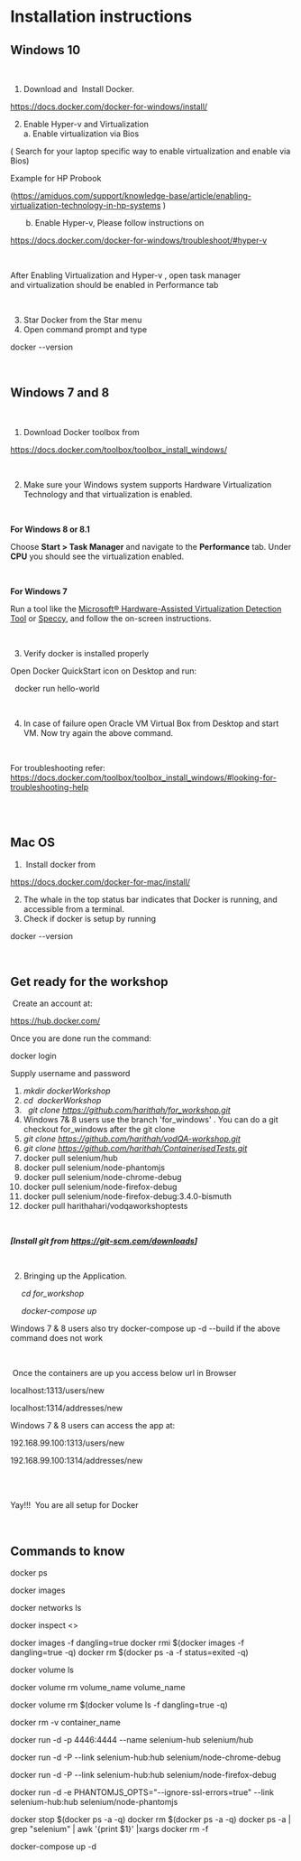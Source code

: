 <h1><strong>Installation instructions</strong></h1>
<h2><a id="user-content-windows-10" class="anchor" href="https://github.com/harithah/vodQA-workshop/blob/master/README.md#windows-10" aria-hidden="true"></a><strong>Windows 10</strong></h2>
<p>&nbsp;</p>
<ol>
<li>Download and &nbsp;Install Docker.</li>
</ol>
<p><a href="https://docs.docker.com/docker-for-windows/install/" rel="nofollow">https://docs.docker.com/docker-for-windows/install/</a></p>
<ol start="2">
<li>Enable Hyper-v and Virtualization <br />a. Enable virtualization via Bios</li>
</ol>
<p>( Search for your laptop specific way to enable virtualization&nbsp;and enable via Bios)</p>
<p>Example for HP Probook &nbsp;</p>
<p>(<a href="https://amiduos.com/support/knowledge-base/article/enabling-virtualization-technology-in-hp-systems" rel="nofollow">https://amiduos.com/support/knowledge-base/article/enabling-virtualization-technology-in-hp-systems</a> )</p>
<p>&nbsp; &nbsp; &nbsp; &nbsp;b. Enable Hyper-v, Please follow instructions on &nbsp; &nbsp;</p>
<p><a href="https://docs.docker.com/docker-for-windows/troubleshoot/#hyper-v" rel="nofollow">https://docs.docker.com/docker-for-windows/troubleshoot/#hyper-v</a></p>
<p>&nbsp;</p>
<p>After Enabling Virtualization and Hyper-v , open task manager and&nbsp;virtualization should be enabled in Performance tab</p>
<p>&nbsp; &nbsp; &nbsp; &nbsp;&nbsp;</p>
<ol start="3">
<li>Star Docker from the Star menu</li>
<li>Open command prompt and type</li>
</ol>
<p>docker --version</p>
<p>&nbsp;</p>
<h2><a id="user-content-windows-7-and-8" class="anchor" href="https://github.com/harithah/vodQA-workshop/blob/master/README.md#windows-7-and-8" aria-hidden="true"></a><strong>Windows 7 and 8</strong></h2>
<p>&nbsp;</p>
<ol>
<li>Download Docker toolbox from</li>
</ol>
<p><a href="https://docs.docker.com/toolbox/toolbox_install_windows/" rel="nofollow">https://docs.docker.com/toolbox/toolbox_install_windows/</a></p>
<p>&nbsp;</p>
<ol start="2">
<li>Make sure your Windows system supports Hardware Virtualization Technology and that virtualization is enabled.</li>
</ol>
<p>&nbsp;</p>
<p><strong>For Windows 8 or 8.1</strong></p>
<p>Choose <strong>Start &gt; Task Manager</strong> and navigate to the <strong>Performance</strong> tab. Under <strong>CPU</strong> you should see the virtualization enabled.</p>
<p>&nbsp; &nbsp; &nbsp; &nbsp; &nbsp;&nbsp; &nbsp;&nbsp;</p>
<p><strong>For Windows 7</strong></p>
<p>Run a tool like the <a href="http://www.microsoft.com/en-us/download/details.aspx?id=592" rel="nofollow">Microsoft&reg; Hardware-Assisted Virtualization Detection Tool</a> or <a href="https://www.piriform.com/speccy" rel="nofollow">Speccy</a>, and follow the on-screen instructions.</p>
<p>&nbsp;</p>
<ol start="3">
<li>Verify docker is installed properly</li>
</ol>
<p>Open Docker QuickStart icon on Desktop and run:</p>
<p>&nbsp;&nbsp;docker run hello-world</p>
<p>&nbsp;</p>
<ol start="4">
<li>In case of failure open Oracle VM Virtual Box from Desktop and start VM. Now try again the above command.</li>
</ol>
<p>&nbsp;</p>
<p>For troubleshooting refer: <a href="https://docs.docker.com/toolbox/toolbox_install_windows/#looking-for-troubleshooting-help" rel="nofollow">https://docs.docker.com/toolbox/toolbox_install_windows/#looking-for-troubleshooting-help</a></p>
<p><br /><br /></p>
<h2><a id="user-content-mac-os" class="anchor" href="https://github.com/harithah/vodQA-workshop/blob/master/README.md#mac-os" aria-hidden="true"></a><strong>Mac OS</strong></h2>
<ol>
<li>&nbsp;Install docker from</li>
</ol>
<p><a href="https://docs.docker.com/docker-for-mac/install/" rel="nofollow">https://docs.docker.com/docker-for-mac/install/</a></p>
<ol start="2">
<li>The whale in the top status bar indicates that Docker is running, and accessible from a terminal.</li>
<li>Check if docker is setup by running</li>
</ol>
<p>docker --version</p>
<p>&nbsp;</p>
<h2><a id="user-content-get-ready-for-the-workshop" class="anchor" href="https://github.com/harithah/vodQA-workshop/blob/master/README.md#get-ready-for-the-workshop" aria-hidden="true"></a><strong>Get ready for the workshop</strong></h2>
<p>&nbsp;Create an account at:</p>
<p><a href="https://hub.docker.com/">https://hub.docker.com/</a></p>
<p>Once you are done run the command:</p>
<p>docker login</p>
<p>Supply username and password</p>

<ol>
<li><em> mkdir dockerWorkshop</em></li>
<li><em>cd</em><em> &nbsp;</em><em>dockerWorkshop</em></li>
<li><em> &nbsp;</em> <em>git clone</em> <a href="https://github.com/harithah/for_workshop.git"><em>https://github.com/harithah/for_workshop.git</em></a></li>
<li>Windows 7& 8 users use the branch 'for_windows' . You can do a git checkout for_windows after the git clone</li>
<li><em> git clone</em> <a href="https://github.com/harithah/vodQA-workshop.git"><em>https://github.com/harithah/vodQA-workshop.git</em></a></li>
<li><em>git clone</em> <a href="https://github.com/harithah/ContainerisedTests.git"><em>https://github.com/harithah/ContainerisedTests.git</em></a></li>
<li>docker pull selenium/hub</li> 
<li>docker pull selenium/node-phantomjs</li>
<li>docker pull selenium/node-chrome-debug</li>
<li>docker pull selenium/node-firefox-debug</li>
<li>docker pull selenium/node-firefox-debug:3.4.0-bismuth</li>
  <li>docker pull harithahari/vodqaworkshoptests</li>  
</ol>
<p>&nbsp;</p>
<p><strong><em>[Install git from </em></strong><a href="https://git-scm.com/downloads" rel="nofollow"><strong><em>https://git-scm.com/downloads</em></strong></a><strong><em>]</em></strong></p>
<p>&nbsp;</p>
<ol start="2">
<li>Bringing up the Application.</li>
</ol>
<p>&nbsp;&nbsp;&nbsp;&nbsp;<em>&nbsp;cd for_workshop</em></p>
<p><em> &nbsp;&nbsp;&nbsp;&nbsp;&nbsp;docker-compose up</em></p>
<p>Windows 7 & 8 users also try docker-compose up -d --build if the above command does not work</p>
<p>&nbsp;</p>
<p>&nbsp;Once the containers are up you access below url in Browser</p>
<p>localhost:1313/users/new</p>
<p>localhost:1314/addresses/new</p>
<p>Windows 7 & 8 users can access the app at:</p>
<p>192.168.99.100:1313/users/new</p>
<p>192.168.99.100:1314/addresses/new</p>
<p><br /><br /></p>
<p>Yay!!! &nbsp;You are all setup for Docker</p>
<p>&nbsp;</p>
<h2>Commands to know</h2>
<p>docker ps</p>
<p>docker images</p>
<p>docker networks ls</p>
<p>docker inspect &lt;&gt;</p>
<p>docker images -f dangling=true docker rmi $(docker images -f dangling=true -q) docker rm $(docker ps -a -f status=exited -q)</p>
<p>docker volume ls</p>
<p>docker volume rm volume_name volume_name</p>
<p>docker volume rm $(docker volume ls -f dangling=true -q)</p>
<p>docker rm -v container_name</p>
<p>docker run -d -p 4446:4444 --name selenium-hub selenium/hub</p>
<p>docker run -d -P --link selenium-hub:hub selenium/node-chrome-debug</p>
<p>docker run -d -P --link selenium-hub:hub selenium/node-firefox-debug</p>
<p>docker run -d -e PHANTOMJS_OPTS="--ignore-ssl-errors=true" --link selenium-hub:hub selenium/node-phantomjs</p>
<p>docker stop $(docker ps -a -q) docker rm $(docker ps -a -q) docker ps -a | grep "selenium" | awk '{print $1}' |xargs docker rm -f</p>
<p>docker-compose up -d</p>

